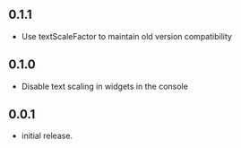 ## 0.1.1

* Use textScaleFactor to maintain old version compatibility

## 0.1.0

* Disable text scaling in widgets in the console

## 0.0.1

* initial release.

